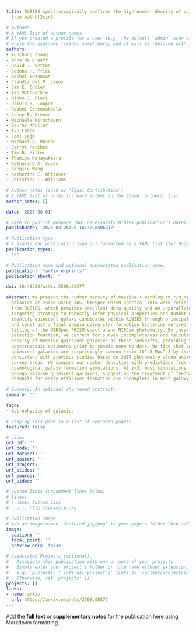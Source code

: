 ```yaml
---
title: RUBIES spectroscopically confirms the high number density of quiescent galaxies
  from mathbf2<z<5

# Authors
# A YAML list of author names
# If you created a profile for a user (e.g. the default `admin` user at `content/authors/admin/`), 
# write the username (folder name) here, and it will be replaced with their full name and linked to their profile.
authors:
- Yunchong Zhang
- Anna de Graaff
- David J. Setton
- Sedona H. Price
- Rachel Bezanson
- Claudia del P. Lagos
- Sam E. Cutler
- Ian McConachie
- Nikko J. Cleri
- Olivia R. Cooper
- Rashmi Gottumukkala
- Jenny E. Greene
- Michaela Hirschmann
- Gourav Khullar
- Ivo Labbe
- Joel Leja
- Michael V. Maseda
- Jorryt Matthee
- Tim B. Miller
- Themiya Nanayakkara
- Katherine A. Suess
- Bingjie Wang
- Katherine E. Whitaker
- Christina C. Williams

# Author notes (such as 'Equal Contribution')
# A YAML list of notes for each author in the above `authors` list
author_notes: []

date: '2025-08-01'

# Date to publish webpage (NOT necessarily Bibtex publication's date).
publishDate: '2025-08-26T20:16:37.850681Z'

# Publication type.
# A single CSL publication type but formatted as a YAML list (for Hugo requirements).
publication_types:
- '2'

# Publication name and optional abbreviated publication name.
publication: '*arXiv e-prints*'
publication_short: ''

doi: 10.48550/arXiv.2508.08577

abstract: We present the number density of massive ( mathlog (M_*/M_⊙) > 10.3 ) quiescent
  galaxies at 2<z<5 using JWST NIRSpec PRISM spectra. This work relies on spectra
  from RUBIES, which provides excellent data quality and an unparalleled, well-defined
  targeting strategy to robustly infer physical properties and number densities. We
  identify quiescent galaxy candidates within RUBIES through principal component analysis
  and construct a final sample using star formation histories derived from spectro-photometric
  fitting of the NIRSpec PRISM spectra and NIRCam photometry. By inverting the RUBIES
  selection function, we correct for survey incompleteness and calculate the number
  density of massive quiescent galaxies at these redshifts, providing the most complete
  spectroscopic estimates prior to cosmic noon to date. We find that early massive
  quiescent galaxies are surprisingly common (rsim 10^-5 Mpc^-3 by 4<z<5), which is
  consistent with previous studies based on JWST photometry alone and/or in smaller
  survey areas. We compare our number densities with predictions from six state-of-the-art
  cosmological galaxy formation simulations. At z>3, most simulations fail to produce
  enough massive quiescent galaxies, suggesting the treatment of feedback and/or the
  channels for early efficient formation are incomplete in most galaxy evolution models.

# Summary. An optional shortened abstract.
summary: ''

tags:
- Astrophysics of galaxies

# Display this page in a list of Featured pages?
featured: false

# Links
url_pdf: ''
url_code: ''
url_dataset: ''
url_poster: ''
url_project: ''
url_slides: ''
url_source: ''
url_video: ''

# Custom links (uncomment lines below)
# links:
# - name: Custom Link
#   url: http://example.org

# Publication image
# Add an image named `featured.jpg/png` to your page's folder then add a caption below.
image:
  caption: ''
  focal_point: ''
  preview_only: false

# Associated Projects (optional).
#   Associate this publication with one or more of your projects.
#   Simply enter your project's folder or file name without extension.
#   E.g. `projects: ['internal-project']` links to `content/project/internal-project/index.md`.
#   Otherwise, set `projects: []`.
projects: []
links:
- name: arXiv
  url: https://arxiv.org/abs/2508.08577
---
```


Add the **full text** or **supplementary notes** for the publication here using Markdown formatting.
